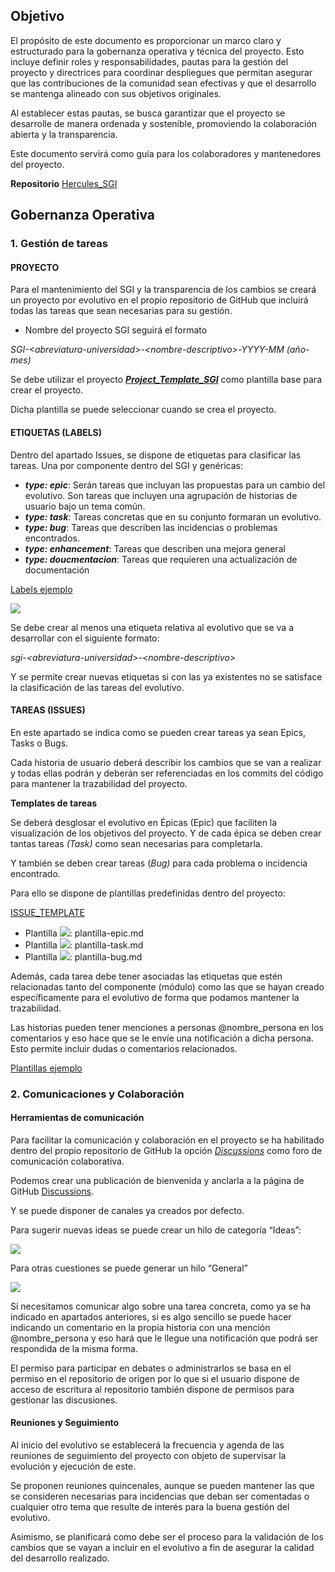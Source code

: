 

## Objetivo

El propósito de este documento es proporcionar un marco claro y estructurado para la gobernanza operativa y técnica del proyecto. Esto incluye definir roles y responsabilidades, pautas para la gestión del proyecto y directrices para coordinar despliegues que permitan asegurar que las contribuciones de la comunidad sean efectivas y que el desarrollo se mantenga alineado con sus objetivos originales.

Al establecer estas pautas, se busca garantizar que el proyecto se desarrolle de manera ordenada y sostenible, promoviendo la colaboración abierta y la transparencia.

Este documento servirá como guía para los colaboradores y mantenedores del proyecto.

**Repositorio** [Hercules\_SGI](https://github.com/HerculesCRUE/SGI)

## Gobernanza Operativa

### ****1. Gestión de tareas****

#### PROYECTO

Para el mantenimiento del SGI y la transparencia de los cambios se creará un proyecto por evolutivo en el propio repositorio de GitHub que incluirá todas las tareas que sean necesarias para su gestión.

* Nombre del proyecto SGI seguirá el formato

*SGI-\<abreviatura-universidad>-\<nombre-descriptivo>-YYYY-MM* *(año-mes)*

Se debe utilizar el proyecto [***Project\_Template\_SGI***](https://github.com/orgs/hercules-sgi/projects) como plantilla base para crear el proyecto.

Dicha plantilla se puede seleccionar cuando se crea el proyecto.

#### ****ETIQUETAS (LABELS)****

Dentro del apartado Issues, se dispone de etiquetas para clasificar las tareas. Una por componente dentro del SGI y genéricas:

* ***type: epic***: Serán tareas que incluyan las propuestas para un cambio del evolutivo. Son tareas que incluyen una agrupación de historias de usuario bajo un tema común.
* ***type: task***: Tareas concretas que en su conjunto formaran un evolutivo.
* ***type: bug***: Tareas que describen las incidencias o problemas encontrados.
* ***type: enhancement***: Tareas que describen una mejora general
* ***type: doucmentacion***: Tareas que requieren una actualización de documentación

[Labels ejemplo](https://github.com/orgs/hercules-sgi/labels/)

![](data:image/png;base64...)

Se debe crear al menos una etiqueta relativa al evolutivo que se va a desarrollar con el siguiente formato:

*sgi-\<abreviatura-universidad>-\<nombre-descriptivo>*

Y se permite crear nuevas etiquetas si con las ya existentes no se satisface la clasificación de las tareas del evolutivo.

#### ****TAREAS (ISSUES)****

En este apartado se indica como se pueden crear tareas ya sean Epics, Tasks o Bugs.

Cada historia de usuario deberá describir los cambios que se van a realizar y todas ellas podrán y deberán ser referenciadas en los commits del código para mantener la trazabilidad del proyecto.

**Templates de tareas**

Se deberá desglosar el evolutivo en Épicas (Epic) que faciliten la visualización de los objetivos del proyecto. Y de cada épica se deben crear tantas tareas *(Task)* como sean necesarias para completarla.

Y también se deben crear tareas (*Bug)* para cada problema o incidencia encontrado.

Para ello se dispone de plantillas predefinidas dentro del proyecto:

[ISSUE\_TEMPLATE](https://github.com/dialrepo/hercules-sgi/tree/main/.github/ISSUE_TEMPLATE/)

* Plantilla ![](data:image/png;base64...): plantilla-epic.md
* Plantilla ![](data:image/png;base64...): plantilla-task.md
* Plantilla ![](data:image/png;base64...): plantilla-bug.md

Además, cada tarea debe tener asociadas las etiquetas que estén relacionadas tanto del componente (módulo) como las que se hayan creado específicamente para el evolutivo de forma que podamos mantener la trazabilidad.

Las historias pueden tener menciones a personas @nombre\_persona en los comentarios y eso hace que se le envíe una notificación a dicha persona. Esto permite incluir dudas o comentarios relacionados.

[Plantillas ejemplo](https://github.com/dialrepo/hercules-sgi/issues/new/choose)


### ****2. Comunicaciones y Colaboración****

#### ****Herramientas de comunicación****

Para facilitar la comunicación y colaboración en el proyecto se ha habilitado dentro del propio repositorio de GitHub la opción [*Discussions*](https://github.com/dialrepo/hercules-sgi/discussions) como foro de comunicación colaborativa.

Podemos crear una publicación de bienvenida y anclarla a la página de GitHub [Discussions](https://github.com/dialrepo/hercules-sgi/discussions).



Y se puede disponer de canales ya creados por defecto.

Para sugerir nuevas ideas se puede crear un hilo de categoría “Ideas”:

![](data:image/png;base64...)

Para otras cuestiones se puede generar un hilo “General”

![](data:image/png;base64...)

Si necesitamos comunicar algo sobre una tarea concreta, como ya se ha indicado en apartados anteriores, si es algo sencillo se puede hacer indicando un comentario en la propia historia con una mención @nombre\_persona y eso hará que le llegue una notificación que podrá ser respondida de la misma forma.

El permiso para participar en debates o administrarlos se basa en el permiso en el repositorio de origen por lo que si el usuario dispone de acceso de escritura al repositorio también dispone de permisos para gestionar las discusiones.

#### ****Reuniones y Seguimiento****

Al inicio del evolutivo se establecerá la frecuencia y agenda de las reuniones de seguimiento del proyecto con objeto de supervisar la evolución y ejecución de este.

Se proponen reuniones quincenales, aunque se pueden mantener las que se consideren necesarias para incidencias que deban ser comentadas o cualquier otro tema que resulte de interés para la buena gestión del evolutivo.

Asimismo, se planificará como debe ser el proceso para la validación de los cambios que se vayan a incluir en el evolutivo a fin de asegurar la calidad del desarrollo realizado.
